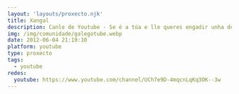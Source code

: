 ```yaml
---
layout: 'layouts/proxecto.njk'
title: Xangal
description: Canle de Youtube - Se é a túa e lle queres engadir unha descripción e etiquetas, ponte en contacto con nós.
img: /img/comunidade/galegotube.webp
date: 2012-06-04 21:19:10
platform: youtube
type: proxecto
tags:
  - youtube
redes:
  youtube: https://www.youtube.com/channel/UCh7e9D-4mqcnLqKq3OK--3w
---
```


